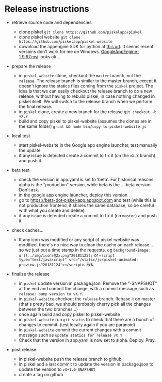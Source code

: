 # Release instructions

- retrieve source code and dependencies
  - clone piskel `git clone https://github.com/piskelapp/piskel`
  - clone piskel website `git clone https://github.com/piskelapp/piskel-website`
  - download the appengine SDK for python at [this url](https://cloud.google.com/appengine/docs/standard/python/download). It seems recent versions don't work for me on Windows. [GoogleAppEngine-1.9.67.msi](https://storage.cloud.google.com/appengine-sdks/featured/GoogleAppEngine-1.9.67.msi?_ga=2.6838962.-1257793585.1543157659) looks ok...
- prepare the release
  - in `piskel-website` clone, checkout the `master` branch, not the `release`. The release branch is similar to the master branch, except it doesn't ignore the statics files coming from the `piskel` project. The idea is that we can easily checkout the release branch to do a new release, without having to rebuild piskel, in case nothing changed in piskel itself. We will switch to the release branch when we perform the final release.
  - in `piskel` clone, create a new branch for the release `git checkout -b vX.Y`
  - build and copy piskel to piskel-website (assumes the clones are in the same folder) `grunt && node bin/copy-to-piskel-website.js`
- local test
  - start piskel-website in the Google app engine launcher, test manually the update
  - if any issue is detected create a commit to fix it (on the `vX.Y` branch) and push it.

- beta test
  - check the version in app.yaml is set to 'beta'. For historical reasons, alpha is the "production" version, while beta is the ... beta version. Don't ask.
  - in the google app engine launcher, deploy this version.
  - go to https://beta-dot-piskel-app.appspot.com and test (while this is not production frontend, it shares the same database, so be careful with what you create and delete)
  - if any issue is detected create a commit to fix it (on `master`) and push it.
- check caches...
  - If any icon was modified or any script of piskel-website was modified, there's no nice way to clean the cache on each release... so we just put a time stamp in the requests. eg `background-image: url(../img/icons@2x.png?20181125);` or `<script type="text/javascript" src="/static/js/piskel-animated-preview.js?20181124"></script>`. Erk.
- finalize the release
  - in `piskel` update version in package.json. Remove the "-SNAPSHOT" at the end and commit the change, with a commit message such as `release: bump version to vX.Y`.
  - in `piskel-website` checkout the `release` branch. Rebase it on master (that's pretty bad, we should probably cherry pick all the changes between the two branches...)
  - once again build and copy piskel to piskel-website
  - in `piskel-website` run `git status` to check that there are a bunch of changes to commit. (test locally again if you are paranoid)
  - in `piskel-website` commit the current changes with a commit message such as `update statics for release vX.Y`
  - Check that the version in app.yaml is now set to alpha. Deploy. Pray.
- post release
  - in piskel-website push the release branch to github
  - in piskel add a last commit to update the version in package.json to update the version to `vX+1.0-SNAPSHOT`
  - create a tag on github
